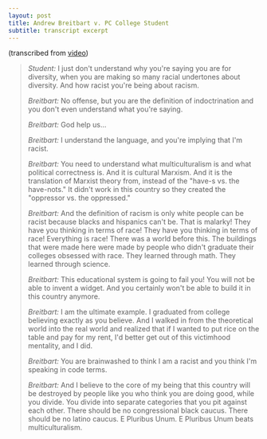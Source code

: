 ```yaml
---
layout: post
title: Andrew Breitbart v. PC College Student
subtitle: transcript excerpt
---
```

(transcribed from [video](https://youtu.be/2l0hU162Rz0))

> *Student:*  I just don't understand why you're saying you are for diversity, when you are making so many racial undertones about diversity.  And how racist you're being about racism.
> 
> *Breitbart:*  No offense, but you are the definition of indoctrination and you don't even understand what you're saying.
> 
> *Breitbart:*  God help us...
> 
> *Breitbart:*  I understand the language, and you're implying that I'm racist.
> 
> *Breitbart:*  You need to understand what multiculturalism is and what political correctness is.  And it is cultural Marxism.  And it is the translation of Marxist theory from, instead of the "have-s vs. the have-nots."  It didn't work in this country so they created the "oppressor vs. the oppressed."
> 
> *Breitbart:*  And the definition of racism is only white people can be racist because blacks and hispanics can't be.  That is malarky!  They have you thinking in terms of race!  They have you thinking in terms of race!  Everything is race!  There was a world before this.  The buildings that were made here were made by people who didn't graduate their colleges obsessed with race.  They learned through math.  They learned through science.
> 
> *Breitbart:*  This educational system is going to fail you!  You will not be able to invent a widget.  And you certainly won't be able to build it in this country anymore.
> 
> *Breitbart:*  I am the ultimate example.  I graduated from college believing exactly as you believe.  And I walked in from the theoretical world into the real world and realized that if I wanted to put rice on the table and pay for my rent, I'd better get out of this victimhood mentality, and I did.
> 
> *Breitbart:*  You are brainwashed to think I am a racist and you think I'm speaking in code terms.
> 
> *Breitbart:*  And I believe to the core of my being that this country will be destroyed by people like you who think you are doing good, while you divide.  You divide into separate categories that you pit against each other.  There should be no congressional black caucus.  There should be no latino caucus.  E Pluribus Unum.  E Pluribus Unum beats multiculturalism.
